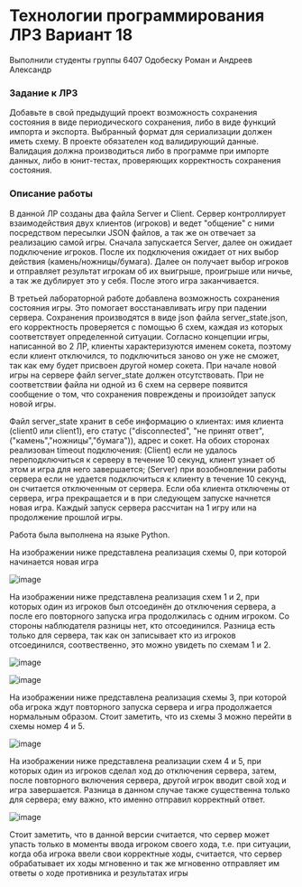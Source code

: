 # Технологии программирования ЛР3 Вариант 18
Выполнили студенты группы 6407 Одобеску Роман и Андреев Александр
### Задание к ЛР3
Добавьте в свой предыдущий проект возможность сохранения состояния в виде периодического сохранения, либо в виде функций импорта и экспорта. Выбранный формат для сериализации должен иметь схему. В проекте обязателен код валидирующий данные. Валидация должна производиться либо в программе при импорте данных, либо в юнит-тестах, проверяющих корректность сохранения состояния.
### Описание работы
В данной ЛР созданы два файла Server и Client. Сервер контроллирует взаимодействия двух клиентов (игроков) и ведет "общение" с ними посредством пересылки JSON файлов, а так же он отвечает за реализацию самой игры. Сначала запускается Server, далее он ожидает подключение игроков. После их подключения ожидает от них выбор действия (камень/ножницы/бумага). Далее он получает выбор игроков и отправляет результат игрокам об их выигрыше, проигрыше или ничье, а так же дублирует это у себя. После этого игра заканчивается.

В третьей лабораторной работе добавлена возможность сохранения состояния игры. Это помогает восстанавливать игру при падении сервера. Сохранения производятся в виде json файла server_state.json, его корректность проверяется с помощью 6 схем, каждая из которых соответствует определенной ситуации. Согласно концепции игры, написанной во 2 ЛР, клиенты характеризуются именем сокета, поэтому если клиент отключился, то подключиться заново он уже не сможет, так как ему будет присвоен другой номер сокета.
При начале новой игры на сервере файл server_state должен отсутствовать. При не соответствии файла ни одной из 6 схем на сервере появится сообщение о том, что сохранения повреждены и произойдет запуск новой игры.

Файл server_state хранит в себе информацию о клиентах: имя клиента (client0 или client1), его статус ("disconnected", "не принят ответ",("камень","ножницы","бумага")), адрес и сокет. На обоих сторонах реализован timeout подключения: (Client) если не удалось переподключиться к серверу в течение 10 секунд, клиент узнает об этом и игра для него завершается; (Server) при возобновлении работы сервера если не удается подключиться к клиенту в течение 10 секунд, он считается отключенным от сервера. Если оба клиента отключены от сервера, игра прекращается и в при следующем запуске начнется новая игра. Каждый запуск сервера рассчитан на 1 игру или на продолжение прошлой игры.

Работа была выполнена на языке Python.

На изображении ниже представлена реализация схемы 0, при которой начинается новая игра

![image](https://user-images.githubusercontent.com/62326372/146595741-e40c840b-b4cf-483d-a76e-d6f5dea78342.png)

На изображении ниже представлена реализация схем 1 и 2, при которых один из игроков был отсоединён до отключения сервера, а после его повторного запуска игра продолжилась с одним игроком. Со стороны наблюдателя разницы нет, кто отсоединился. Разница есть только для сервера, так как он записывает кто из игроков отсоединился, соотвественно, это можно увидеть по схемам 1 и 2.

![image](https://user-images.githubusercontent.com/62326372/146594687-426ff883-13dc-4025-bc2f-662521a1beac.png)

![image](https://user-images.githubusercontent.com/62326372/146593132-a8369c98-4132-4efa-afdc-cf243ce9f9b1.png)

На изображении ниже представлена реализация схемы 3, при которой оба игрока ждут повторного запуска сервера и игра продолжается нормальным образом. Стоит заметить, что из схемы 3 можно перейти в схемы номер 4 и 5.

![image](https://user-images.githubusercontent.com/62326372/146596218-7b086015-3454-469e-bb39-0fe7db903a31.png)

На изображении ниже представлена реализации схем 4 и 5, при которых один из игроков сделал ход до отключения сервера, затем, после повторного включения сервера, другой игрок вводит свой ход и игра завершается. Разница в данном случае также существенна только для сервера; ему важно, кто именно отправил корректный ответ.

![image](https://user-images.githubusercontent.com/62326372/146595592-2054a429-91b5-4ffc-91d0-002738547e49.png)

Стоит заметить, что в данной версии считается, что сервер может упасть только в моменты ввода игроком своего хода, т.е. при ситуации, когда оба игрока ввели свои корректные ходы, считается, что сервер обрабатывает их ходы мгновенно и так же мгновенно отправляет им ответы о ходе противника и результатах игры

